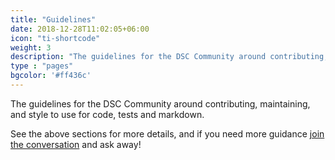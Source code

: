 ```yaml
---
title: "Guidelines"
date: 2018-12-28T11:02:05+06:00
icon: "ti-shortcode"
weight: 3
description: "The guidelines for the DSC Community around contributing, maintaining, and style"
type : "pages"
bgcolor: '#ff436c'
---
```


The guidelines for the DSC Community around contributing, maintaining,
and style to use for code, tests and markdown.

See the above sections for more details, and if you need more guidance
[join the conversation](/community/contact/) and ask away!
